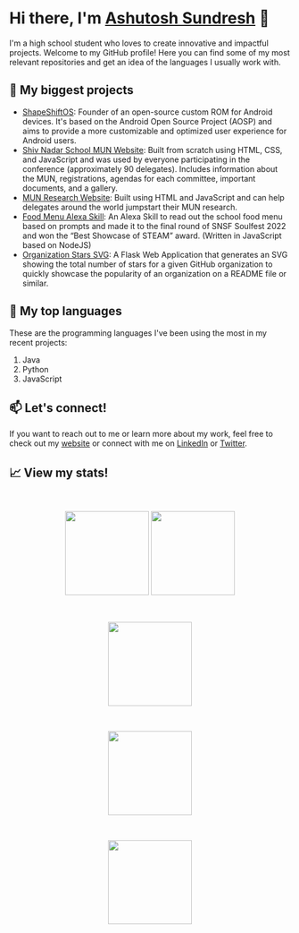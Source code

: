 # Hi there, I'm [Ashutosh Sundresh](https://ashutoshsundresh.github.io/) 👋

I'm a high school student who loves to create innovative and impactful projects. Welcome to my GitHub profile! Here you can find some of my most relevant repositories and get an idea of the languages I usually work with.

## 🔭 My biggest projects

- [ShapeShiftOS](https://github.com/ShapeShiftOS): Founder of an open-source custom ROM for Android devices. It's based on the Android Open Source Project (AOSP) and aims to provide a more customizable and optimized user experience for Android users.
- [Shiv Nadar School MUN Website](https://snsfmun.github.io): Built from scratch using HTML, CSS, and JavaScript and was used by everyone participating in the conference (approximately 90 delegates). Includes information about the MUN, registrations, agendas for each committee, important documents, and a gallery.
- [MUN Research Website](https://munresearch.github.io): Built using HTML and JavaScript and can help delegates around the world jumpstart their MUN research.
- [Food Menu Alexa Skill](https://github.com/AshutoshSundresh/SoulfairProject): An Alexa Skill to read out the school food menu based on prompts and made it to the final round of SNSF Soulfest 2022 and won the “Best Showcase of STEAM” award. (Written in JavaScript based on NodeJS)
- [Organization Stars  SVG](https://github.com/AshutoshSundresh/organization-starS): A Flask Web Application that generates an SVG showing the total number of stars for a given GitHub organization to quickly showcase the popularity of an organization on a README file or similar.

## 🌱 My top languages

These are the programming languages I've been using the most in my recent projects:

1. Java
2. Python
3. JavaScript

## 📫 Let's connect!

If you want to reach out to me or learn more about my work, feel free to check out my [website](https://ashutoshsundrsh.github.io/) or connect with me on [LinkedIn](https://www.linkedin.com/in/ashutosh-sundresh-763021221/) or [Twitter](https://twitter.com/ASundresh/).

## 📈 View my stats!

  <br>
  <p align="center">
    <img height="150em" src="https://github-readme-stats.vercel.app/api?username=AshutosHSundresh&show_icons=true&hide_border=true&include_all_commits=true&count_private=true&hide-border=true&theme=dracula" />
    <img height="150em" src="http://github-readme-streak-stats.herokuapp.com?user=AshutoshSundresh&hide_border=true&date_format=M%20j%5B%2C%20Y%5D&theme=dracula" />
  </p>
  <br>
  <p align="center">
    <img height="150em" src="https://github-profile-summary-cards.vercel.app/api/cards/most-commit-language?username=AshutoshSundresh&hide_border=true&theme=dracula" />
  </p>
  <br>
  <p align="center">
    <img height="150em" src="https://github-profile-trophy.vercel.app/?username=AshutoshSundresh&row=1&margin-w=15&margin-h=15&hide_border=true&theme=dracula" />
  </p>
  <br>
  <p align="center">
    <img height="150em" src="https://github-profile-summary-cards.vercel.app/api/cards/profile-details?username=AshutoshSundresh&hide_border=true&theme=dracula" />
  </p>
